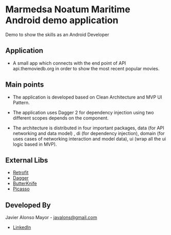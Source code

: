 Marmedsa Noatum Maritime Android demo application
===

Demo to show the skills as an Android Developer

Application
------------

- A small app which connects with the end point of API api.themoviedb.org in order to show the most recent popular movies.

Main points
------------

- The application is developed based on Clean Architecture and MVP UI Pattern.

- The application uses Dagger 2 for dependency injection using two different scopes depends on the component.

- The architecture is distributed in four important packages, 
data (for API networking and data model) , di (for dependency injection), 
domain (for uses cases of networking interaction and model data),
ui (wrap all the ui logic based in MVP).

External Libs
------------

- [Retrofit ](http://square.github.io/dagger/)
- [Dagger](http://square.github.io/retrofit/)
- [ButterKnife](http://jakewharton.github.io/butterknife/)
- [Picasso](http://square.github.io/picasso/)

Developed By
------------
Javier Alonso Mayor - <javalons@gmail.com>

- [LinkedIn](https://www.linkedin.com/in/javalons/)
